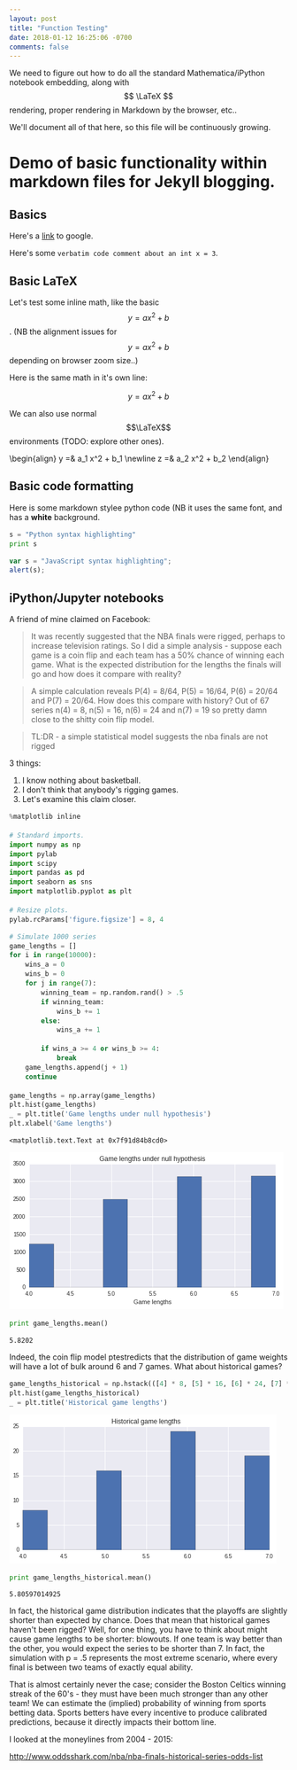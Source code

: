 ```yaml
---
layout: post
title: "Function Testing"
date: 2018-01-12 16:25:06 -0700
comments: false
---
```


We need to figure out how to do all the standard Mathematica/iPython notebook
embedding, along with $$ \LaTeX $$ rendering, proper rendering in Markdown by
the browser, etc..

We'll document all of that here, so this file will be continuously growing.

# Demo of basic functionality within markdown files for Jekyll blogging.

## Basics
Here's a [link](https://www.google.com) to google.

Here's some `verbatim code comment about an int x = 3`.



## Basic LaTeX
Let's test some inline math, like the basic $$ y = a x^2 + b $$. (NB the
alignment issues for $$ y = a x^2 + b $$ depending on browser zoom size..)

Here is the same math in it's own line:

$$ y = a x^2 + b $$

We can also use normal $$\LaTeX$$ environments (TODO: explore other ones).

\begin{align}
    y =& a_1 x^2 + b_1 \newline
    z =& a_2 x^2 + b_2
\end{align}


## Basic code formatting
Here is some markdown stylee python code (NB it uses the same font, and has a
**white** background.

```python
s = "Python syntax highlighting"
print s
```

```javascript
var s = "JavaScript syntax highlighting";
alert(s);
```

## iPython/Jupyter notebooks

A friend of mine claimed on Facebook:

> It was recently suggested that the NBA finals were rigged, perhaps to increase
> television ratings. So I did a simple analysis - suppose each game is a coin
> flip and each team has a 50% chance of winning each game. What is the expected
> distribution for the lengths the finals will go and how does it compare with
> reality?

> A simple calculation reveals P(4) = 8/64, P(5) = 16/64, P(6) = 20/64 and P(7)
> = 20/64.  How does this compare with history? Out of 67 series n(4) = 8, n(5)
> = 16, n(6) = 24 and n(7) = 19 so pretty damn close to the shitty coin flip
> model.

> TL:DR - a simple statistical model suggests the nba finals are not rigged

3 things:

1. I know nothing about basketball.
2. I don't think that anybody's rigging games.
3. Let's examine this claim closer.


```python
%matplotlib inline

# Standard imports.
import numpy as np
import pylab
import scipy
import pandas as pd
import seaborn as sns
import matplotlib.pyplot as plt

# Resize plots.
pylab.rcParams['figure.figsize'] = 8, 4
```


```python
# Simulate 1000 series
game_lengths = []
for i in range(10000):
    wins_a = 0
    wins_b = 0
    for j in range(7):
        winning_team = np.random.rand() > .5
        if winning_team:
            wins_b += 1
        else:
            wins_a += 1
    
        if wins_a >= 4 or wins_b >= 4:
            break
    game_lengths.append(j + 1)
    continue
        
game_lengths = np.array(game_lengths)
plt.hist(game_lengths)
_ = plt.title('Game lengths under null hypothesis')
plt.xlabel('Game lengths')
```




    <matplotlib.text.Text at 0x7f91d84b8cd0>




![png](/NBA_files/NBA_2_1.png)



```python
print game_lengths.mean()
```

    5.8202


Indeed, the coin flip model ptestredicts that the distribution of game weights will have a lot of bulk around 6 and 7 games. What about historical games?


```python
game_lengths_historical = np.hstack(([4] * 8, [5] * 16, [6] * 24, [7] * 19))
plt.hist(game_lengths_historical)
_ = plt.title('Historical game lengths')
```


![png](/NBA_files/NBA_5_0.png)



```python
print game_lengths_historical.mean()
```

    5.80597014925


In fact, the historical game distribution indicates that the playoffs are slightly shorter than expected by chance. Does that mean that historical games haven't been rigged? Well, for one thing, you have to think about might cause game lengths to be shorter: blowouts. If one team is way better than the other, you would expect the series to be shorter than 7. In fact, the simulation with p = .5 represents the most extreme scenario, where every final is between two teams of exactly equal ability. 

That is almost certainly never the case; consider the Boston Celtics winning streak of the 60's - they must have been much stronger than any other team! We can estimate the (implied) probability of winning from sports betting data. Sports betters have every incentive to produce calibrated predictions, because it directly impacts their bottom line.

I looked at the moneylines from 2004 - 2015:

http://www.oddsshark.com/nba/nba-finals-historical-series-odds-list

